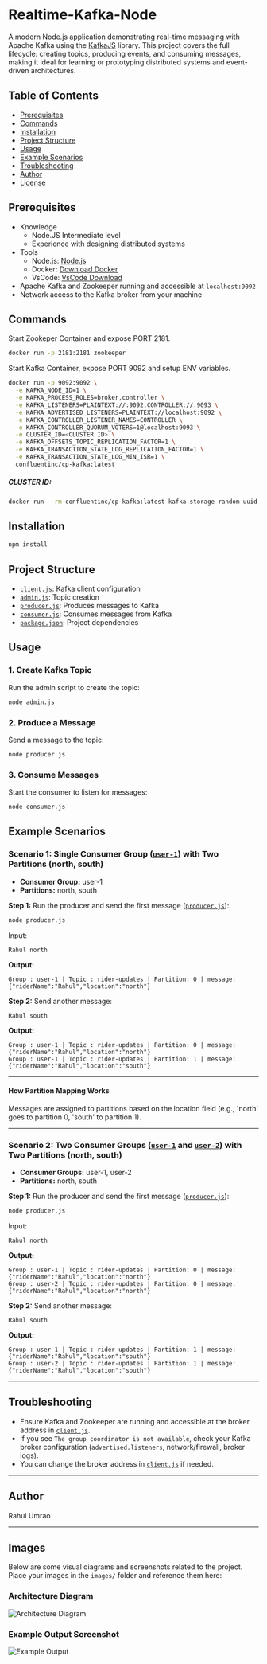 # Realtime-Kafka-Node

A modern Node.js application demonstrating real-time messaging with Apache Kafka using the [KafkaJS](https://kafka.js.org/) library. This project covers the full lifecycle: creating topics, producing events, and consuming messages, making it ideal for learning or prototyping distributed systems and event-driven architectures.

## Table of Contents

- [Prerequisites](#prerequisites)
- [Commands](#commands)
- [Installation](#installation)
- [Project Structure](#project-structure)
- [Usage](#usage)
- [Example Scenarios](#example-scenarios)
- [Troubleshooting](#troubleshooting)
- [Author](#author)
- [License](#license)

## Prerequisites

- Knowledge
  - Node.JS Intermediate level
  - Experience with designing distributed systems
- Tools
  - Node.js: [Node.js](https://nodejs.org/en)
  - Docker: [Download Docker](https://www.docker.com/)
  - VsCode: [VsCode Download](https://code.visualstudio.com/)
- Apache Kafka and Zookeeper running and accessible at `localhost:9092`
- Network access to the Kafka broker from your machine

## Commands

Start Zookeper Container and expose PORT 2181.

```sh
docker run -p 2181:2181 zookeeper
```

Start Kafka Container, expose PORT 9092 and setup ENV variables.

```sh
docker run -p 9092:9092 \
  -e KAFKA_NODE_ID=1 \
  -e KAFKA_PROCESS_ROLES=broker,controller \
  -e KAFKA_LISTENERS=PLAINTEXT://:9092,CONTROLLER://:9093 \
  -e KAFKA_ADVERTISED_LISTENERS=PLAINTEXT://localhost:9092 \
  -e KAFKA_CONTROLLER_LISTENER_NAMES=CONTROLLER \
  -e KAFKA_CONTROLLER_QUORUM_VOTERS=1@localhost:9093 \
  -e CLUSTER_ID=<CLUSTER ID> \
  -e KAFKA_OFFSETS_TOPIC_REPLICATION_FACTOR=1 \
  -e KAFKA_TRANSACTION_STATE_LOG_REPLICATION_FACTOR=1 \
  -e KAFKA_TRANSACTION_STATE_LOG_MIN_ISR=1 \
  confluentinc/cp-kafka:latest
```

##### CLUSTER ID:

```sh
docker run --rm confluentinc/cp-kafka:latest kafka-storage random-uuid
```

## Installation

```sh
npm install
```

## Project Structure

- [`client.js`](client.js): Kafka client configuration
- [`admin.js`](admin.js): Topic creation
- [`producer.js`](producer.js): Produces messages to Kafka
- [`consumer.js`](consumer.js): Consumes messages from Kafka
- [`package.json`](package.json): Project dependencies

## Usage

### 1. Create Kafka Topic

Run the admin script to create the topic:

```sh
node admin.js
```

### 2. Produce a Message

Send a message to the topic:

```sh
node producer.js
```

### 3. Consume Messages

Start the consumer to listen for messages:

```sh
node consumer.js
```

## Example Scenarios

### Scenario 1: Single Consumer Group ([`user-1`](consumer.js)) with Two Partitions (north, south)

- **Consumer Group:** user-1
- **Partitions:** north, south

**Step 1:**
Run the producer and send the first message ([`producer.js`](producer.js)):

```sh
node producer.js
```

Input:

```
Rahul north
```

**Output:**

```
Group : user-1 | Topic : rider-updates | Partition: 0 | message: {"riderName":"Rahul","location":"north"}
```

**Step 2:**
Send another message:

```
Rahul south
```

**Output:**

```
Group : user-1 | Topic : rider-updates | Partition: 0 | message: {"riderName":"Rahul","location":"north"}
Group : user-1 | Topic : rider-updates | Partition: 1 | message: {"riderName":"Rahul","location":"south"}
```

---

#### How Partition Mapping Works

Messages are assigned to partitions based on the location field (e.g., 'north' goes to partition 0, 'south' to partition 1).

---

### Scenario 2: Two Consumer Groups ([`user-1`](consumer.js) and [`user-2`](consumer.js)) with Two Partitions (north, south)

- **Consumer Groups:** user-1, user-2
- **Partitions:** north, south

**Step 1:**
Run the producer and send the first message ([`producer.js`](producer.js)):

```sh
node producer.js
```

Input:

```
Rahul north
```

**Output:**

```
Group : user-1 | Topic : rider-updates | Partition: 0 | message: {"riderName":"Rahul","location":"north"}
Group : user-2 | Topic : rider-updates | Partition: 0 | message: {"riderName":"Rahul","location":"north"}
```

**Step 2:**
Send another message:

```
Rahul south
```

**Output:**

```
Group : user-1 | Topic : rider-updates | Partition: 1 | message: {"riderName":"Rahul","location":"south"}
Group : user-2 | Topic : rider-updates | Partition: 1 | message: {"riderName":"Rahul","location":"south"}
```

---

## Troubleshooting

- Ensure Kafka and Zookeeper are running and accessible at the broker address in [`client.js`](client.js).
- If you see `The group coordinator is not available`, check your Kafka broker configuration (`advertised.listeners`, network/firewall, broker logs).
- You can change the broker address in [`client.js`](client.js) if needed.

---

## Author

Rahul Umrao

---

## Images

Below are some visual diagrams and screenshots related to the project. Place your images in the `images/` folder and reference them here:

### Architecture Diagram

![Architecture Diagram](images/architecture.png)

### Example Output Screenshot

![Example Output](images/example.png)
